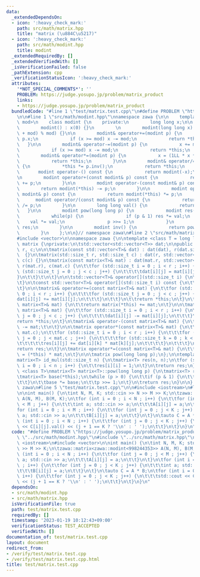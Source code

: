 ```yaml
---
data:
  _extendedDependsOn:
  - icon: ':heavy_check_mark:'
    path: src/math/matrix.hpp
    title: "matrix (\u884C\u5217)"
  - icon: ':heavy_check_mark:'
    path: src/math/modint.hpp
    title: modint
  _extendedRequiredBy: []
  _extendedVerifiedWith: []
  _isVerificationFailed: false
  _pathExtension: cpp
  _verificationStatusIcon: ':heavy_check_mark:'
  attributes:
    '*NOT_SPECIAL_COMMENTS*': ''
    PROBLEM: https://judge.yosupo.jp/problem/matrix_product
    links:
    - https://judge.yosupo.jp/problem/matrix_product
  bundledCode: "#line 1 \"test/matrix.test.cpp\"\n#define PROBLEM \"https://judge.yosupo.jp/problem/matrix_product\"\
    \n\n#line 1 \"src/math/modint.hpp\"\nnamespace zawa {\n\n    template<long long\
    \ mod>\n    class modint {\n    private:\n        long long x;\n\n    public:\n\
    \        modint() : x(0) {}\n        \n        modint(long long x) : x((x % mod\
    \ + mod) % mod) {}\n\n        modint& operator+=(modint p) {\n            x +=\
    \ p.x;\n            if (x >= mod) x -= mod;\n            return *this;\n     \
    \   }\n\n        modint& operator-=(modint p) {\n            x += mod - p.x;\n\
    \            if (x >= mod) x -= mod;\n            return *this;\n        }\n\n\
    \        modint& operator*=(modint p) {\n            x = (1LL * x * p.x % mod);\n\
    \            return *this;\n        }\n\n        modint& operator/=(modint p)\
    \ {\n            *this *= p.inv();\n            return *this;\n        }\n\n \
    \       modint operator-() const {\n            return modint(-x);\n        }\n\
    \n        modint operator+(const modint& p) const {\n            return modint(*this)\
    \ += p;\n        }\n\n        modint operator-(const modint& p) const {\n    \
    \        return modint(*this) -= p;\n        }\n\n        modint operator*(const\
    \ modint& p) const {\n            return modint(*this) *= p;\n        }\n\n  \
    \      modint operator/(const modint& p) const {\n            return modint(*this)\
    \ /= p;\n        }\n\n        long long val() {\n            return x;\n     \
    \   }\n\n        modint pow(long long p) {\n            modint res(1), val(x);\n\
    \            while(p) {\n                if (p & 1) res *= val;\n            \
    \    val *= val;\n                p >>= 1;\n            }\n            return\
    \ res;\n        }\n\n        modint inv() {\n            return pow(mod - 2);\n\
    \        }\n    };\n\n}// namespace zawa\n#line 2 \"src/math/matrix.hpp\"\n\n\
    #include <vector>\n\nnamespace zawa {\n\ntemplate <class T = long long>\nclass\
    \ matrix {\nprivate:\n\tstd::vector<std::vector<T>> dat;\n\npublic:\n\tstd::size_t\
    \ r, c;\n\n\tmatrix(const std::vector<T>& dat) : dat(dat), r(dat.size()), c(dat[0].size())\
    \  {}\n\tmatrix(std::size_t r, std::size_t c) : dat(r, std::vector<T>(c)), r(r),\
    \ c(c) {}\n\tmatrix(const matrix<T>& mat) : dat(mat.r, std::vector<T>(mat.c)),\
    \ r(mat.r), c(mat.c) {\n\t\tfor (std::size_t i = 0 ; i < r ; i++) {\n\t\t\tfor\
    \ (std::size_t j = 0 ; j < c ; j++) {\n\t\t\t\tdat[i][j] = mat[i][j];\n\t\t\t\
    }\n\t\t}\t\n\t}\n\n\tstd::vector<T>& operator[](std::size_t i) {\n\t\treturn dat[i];\n\
    \t}\n\tconst std::vector<T>& operator[](std::size_t i) const {\n\t\treturn dat[i];\n\
    \t}\n\n\tmatrix& operator+=(const matrix<T>& mat) {\n\t\tfor (std::size_t i =\
    \ 0 ; i < r ; i++) {\n\t\t\tfor (std::size_t j = 0 ; j < c ; j++) {\n\t\t\t\t\
    dat[i][j] += mat[i][j];\n\t\t\t}\n\t\t}\n\t\treturn *this;\n\t}\n\tmatrix operator+(const\
    \ matrix<T>& mat) {\n\t\treturn matrix(*this) += mat;\n\t}\n\n\tmatrix& operator-=(const\
    \ matrix<T>& mat) {\n\t\tfor (std::size_t i = 0 ; i < r ; i++) {\n\t\t\tfor (std::size_t\
    \ j = 0 ; j < c ; j++) {\n\t\t\t\tdat[i][j] -= mat[i][j];\n\t\t\t}\n\t\t}\n\t\t\
    return *this;\n\t}\n\tmatrix& operator-(const matrix<T>& mat) {\n\t\treturn matrix(*this)\
    \ -= mat;\t\n\t}\n\n\tmatrix operator*(const matrix<T>& mat) {\n\t\tmatrix res(r,\
    \ mat.c);\n\t\tfor (std::size_t i = 0 ; i < r ; i++) {\n\t\t\tfor (std::size_t\
    \ j = 0 ; j < mat.c ; j++) {\n\t\t\t\tfor (std::size_t k = 0 ; k < c ; k++) {\n\
    \t\t\t\t\tres[i][j] += dat[i][k] * mat[k][j];\n\t\t\t\t}\n\t\t\t}\n\t\t}\n\t\t\
    return res;\n\t}\n\tmatrix operator*=(const matrix<T>& mat) {\n\t\treturn (*this)\
    \ = (*this) * mat;\n\t}\n\n\tmatrix pow(long long p);\n};\n\ntemplate <class T>\n\
    matrix<T> id_mul(std::size_t n) {\n\tmatrix<T> res(n, n);\n\tfor (std::size_t\
    \ i = 0 ; i < n ; i++) {\n\t\tres[i][i] = 1;\n\t}\n\treturn res;\n}\n\ntemplate\
    \ <class T>\nmatrix<T> matrix<T>::pow(long long p) {\n\tmatrix<T> res = id_mul<T>(this->r);\n\
    \tmatrix<T> base(*this);\n\twhile (p > 0) {\n\t\tif (p & 1) {\n\t\t\tres *= base;\n\
    \t\t}\n\t\tbase *= base;\n\t\tp >>= 1;\n\t}\n\treturn res;\n}\n\n} // namespace\
    \ zawa\n#line 5 \"test/matrix.test.cpp\"\n\n#include <iostream>\n#line 8 \"test/matrix.test.cpp\"\
    \n\nint main() {\n\tint N, M, K; std::cin >> N >> M >> K;\n\tzawa::matrix<zawa::modint<998244353>>\
    \ A(N, M), B(M, K);\n\tfor (int i = 0 ; i < N ; i++) {\n\t\tfor (int j = 0 ; j\
    \ < M ; j++) {\n\t\t\tint a; std::cin >> a;\n\t\t\tA[i][j] = a;\n\t\t}\n\t}\n\t\
    for (int i = 0 ; i < M ; i++) {\n\t\tfor (int j = 0 ; j < K ; j++) {\n\t\t\tint\
    \ a; std::cin >> a;\n\t\t\tB[i][j] = a;\n\t\t}\n\t}\n\tauto C = A * B;\n\tfor\
    \ (int i = 0 ; i < N ; i++) {\n\t\tfor (int j = 0 ; j < K ; j++) {\n\t\t\tstd::cout\
    \ << C[i][j].val() << (j + 1 == K ? '\\n' : ' ');\n\t\t}\n\t}\n}\n"
  code: "#define PROBLEM \"https://judge.yosupo.jp/problem/matrix_product\"\n\n#include\
    \ \"../src/math/modint.hpp\"\n#include \"../src/math/matrix.hpp\"\n\n#include\
    \ <iostream>\n#include <vector>\n\nint main() {\n\tint N, M, K; std::cin >> N\
    \ >> M >> K;\n\tzawa::matrix<zawa::modint<998244353>> A(N, M), B(M, K);\n\tfor\
    \ (int i = 0 ; i < N ; i++) {\n\t\tfor (int j = 0 ; j < M ; j++) {\n\t\t\tint\
    \ a; std::cin >> a;\n\t\t\tA[i][j] = a;\n\t\t}\n\t}\n\tfor (int i = 0 ; i < M\
    \ ; i++) {\n\t\tfor (int j = 0 ; j < K ; j++) {\n\t\t\tint a; std::cin >> a;\n\
    \t\t\tB[i][j] = a;\n\t\t}\n\t}\n\tauto C = A * B;\n\tfor (int i = 0 ; i < N ;\
    \ i++) {\n\t\tfor (int j = 0 ; j < K ; j++) {\n\t\t\tstd::cout << C[i][j].val()\
    \ << (j + 1 == K ? '\\n' : ' ');\n\t\t}\n\t}\n}\n"
  dependsOn:
  - src/math/modint.hpp
  - src/math/matrix.hpp
  isVerificationFile: true
  path: test/matrix.test.cpp
  requiredBy: []
  timestamp: '2023-01-19 10:12:43+09:00'
  verificationStatus: TEST_ACCEPTED
  verifiedWith: []
documentation_of: test/matrix.test.cpp
layout: document
redirect_from:
- /verify/test/matrix.test.cpp
- /verify/test/matrix.test.cpp.html
title: test/matrix.test.cpp
---
```

